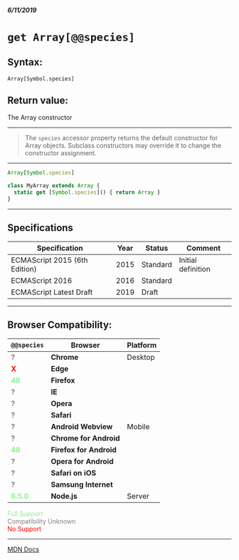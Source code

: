 ##### 6/11/2019
# `get Array[@@species]`

## Syntax:
`Array[Symbol.species]`

## Return value:
The Array constructor

---

  >The `species` accessor property returns the default constructor for Array objects.  Subclass constructors may override it to change the constructor assignment.

---

```js
Array[Symbol.species]

class MyArray extends Array {
  static get [Symbol.species]() { return Array }
}
```

---

## Specifications
| Specification | Year | Status | Comment |
|---|---|---|---|
| ECMAScript 2015 (6th Edition) | 2015 | Standard | Initial definition |
| ECMAScript 2016 | 2016 | Standard |  |
| ECMAScript Latest Draft | 2019 | Draft |  |

---

## Browser Compatibility:
| `@@species` | Browser | Platform |
|---|---|---|
| <span style="color: grey">**?**</span> | **Chrome** | Desktop | 
| <span style="color: red">**X**</span> | **Edge** || 
| <span style="color: lightgreen">**48**</span> | **Firefox** || 
| <span style="color: grey">**?**</span> | **IE** || 
| <span style="color: grey">**?**</span> | **Opera** || 
| <span style="color: grey">**?**</span> | **Safari** || 
| <span style="color: grey">**?**</span> | **Android Webview** | Mobile | 
| <span style="color: grey">**?**</span> | **Chrome for Android** || 
| <span style="color: lightgreen">**48**</span> | **Firefox for Android** || 
| <span style="color: grey">**?**</span> | **Opera for Android** || 
| <span style="color: grey">**?**</span> | **Safari on iOS** || 
| <span style="color: grey">**?**</span> | **Samsung Internet** || 
| <span style="color: lightgreen">**6.5.0**</span> | **Node.js** | Server | 

<span style="color: lightgreen">Full Support</span>  
<span style="color: grey">Compatibility Unknown</span>  
<span style="color: red">No Support</span>

---

[MDN Docs](https://developer.mozilla.org/en-US/docs/Web/JavaScript/Reference/Global_Objects/Array/@@species)